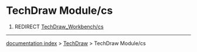 # TechDraw Module/cs
1.  REDIRECT [TechDraw\_Workbench/cs](TechDraw_Workbench/cs.md)

---
[documentation index](../README.md) > [TechDraw](TechDraw_Workbench.md) > TechDraw Module/cs
